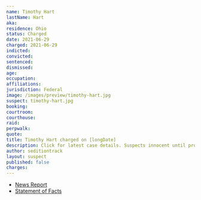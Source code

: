 ```yaml
---
name: Timothy Hart
lastName: Hart
aka:
residence: Ohio
status: Charged
date: 2021-06-29
charged: 2021-06-29
indicted:
convicted:
sentenced:
dismissed:
age:
occupation:
affiliations:
jurisdiction: Federal
image: /images/preview/timothy-hart.jpg
suspect: timothy-hart.jpg
booking:
courtroom:
courthouse:
raid:
perpwalk:
quote:
title: Timothy Hart charged on [longDate]
description: Click for latest case details. Suspects innocent until proven guilty.
author: seditiontrack
layout: suspect
published: false
charges:
---
```

- [News Report]()
- [Statement of Facts](https://www.justice.gov/usao-dc/case-multi-defendant/file/1408076/download)
